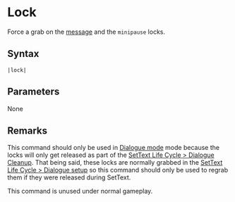 # Lock

Force a grab on the [message](../../Global%20vars%20used/message.md) and the `minipause` locks.

## Syntax

````
|lock|
````

## Parameters

None

## Remarks

This command should only be used in [Dialogue mode](../../Dialogue%20mode.md) mode because the locks will only get released as part of the [SetText Life Cycle > Dialogue Cleanup](../../SetText%20Life%20Cycle.md#dialogue-cleanup). That being said, these locks are normally grabbed in the [SetText Life Cycle > Dialogue setup](../../SetText%20Life%20Cycle.md#dialogue-setup) so this command should only be used to regrab them if they were released during SetText.

This command is unused under normal gameplay.
